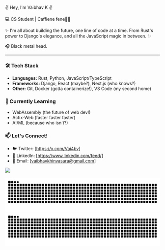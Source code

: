 ✌️ Hey, I'm Vaibhav K ✌️

💻 CS Student | Caffiene fene👨‍💻

✨ I'm all about building the future, one line of code at a time. From Rust's power to Django's elegance, and all the JavaScript magic in between. ✨

🎧 Black metal head. 


---

### 🛠️ Tech Stack

- **Languages:** Rust, Python, JavaScript/TypeScript
- **Frameworks:** Django, React (maybe?), Next.js (who knows?)
- **Other:** Git, Docker (gotta containerize!), VS Code (my second home)

### 🌱 Currently Learning

- WebAssembly (the future of web dev!)
- Actix-Web (faster faster faster)
- AI/ML (because who isn't?)

### 📫 Let's Connect!

- 🐦 Twitter: [https://x.com/Vai4bv]
- 💼 LinkedIn: [https://www.linkedin.com/feed/]
- 📧 Email: [vaibhavkhinvasara@gmail.com]


![](https://komarev.com/ghpvc/?username=vkhinvasara)


![github contribution grid snake animation](https://raw.githubusercontent.com/vkhinvasara/vkhinvasara/output/github-contribution-grid-snake-dark.svg#gh-dark-mode-only)
![github contribution grid snake animation](https://raw.githubusercontent.com/vkhinvasara/vkhinvasara/output/github-contribution-grid-snake.svg#gh-light-mode-only)
